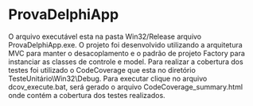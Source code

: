 # ProvaDelphiApp

O arquivo executável esta na pasta Win32/Release arquivo ProvaDelphiApp.exe. O projeto foi desenvolvido utilizando a arquitetura MVC para manter o desacoplamento e o
padrão de projeto Factory para instanciar as classes de controle e model. Para realizar a cobertura dos testes foi utilizado o CodeCoverage que esta no diretório TesteUnitário\Win32\Debug. 
Para executar clique no arquivo dcov_execute.bat, será gerado o arquivo CodeCoverage_summary.html onde contém a cobertura dos testes realizados.
